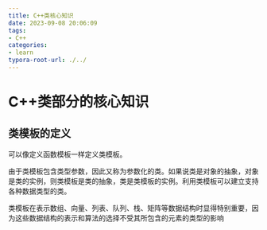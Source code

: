 ```yaml
---
title: C++类核心知识
date: 2023-09-08 20:06:09
tags: 
- C++
categories:
- learn
typora-root-url: ./../
---
```


# C++类部分的核心知识

<!--more-->

## 类模板的定义

可以像定义函数模板一样定义类模板。

由于类模板包含类型参数，因此又称为参数化的类。如果说类是对象的抽象，对象是类的实例，则类模板是类的抽象，类是类模板的实例。利用类模板可以建立支持各种数据类型的类。

类模板在表示数组、向量、列表、队列、栈、矩阵等数据结构时显得特别重要，因为这些数据结构的表示和算法的选择不受其所包含的元素的类型的影响
